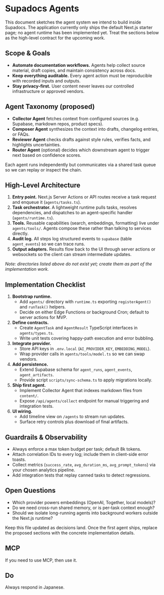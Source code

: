 # Supadocs Agents

This document sketches the agent system we intend to build inside Supadocs. The application currently only ships the default Next.js starter page; no agent runtime has been implemented yet. Treat the sections below as the high-level contract for the upcoming work.

## Scope & Goals
- **Automate documentation workflows.** Agents help collect source material, draft copies, and maintain consistency across docs.
- **Keep everything auditable.** Every agent action must be reproducible with recorded inputs and outputs.
- **Stay privacy-first.** User content never leaves our controlled infrastructure or approved vendors.

## Agent Taxonomy (proposed)
- **Collector Agent** fetches context from configured sources (e.g. Supabase, markdown repos, product specs).
- **Composer Agent** synthesizes the context into drafts, changelog entries, or FAQs.
- **Reviewer Agent** checks drafts against style rules, verifies facts, and highlights uncertainties.
- **Router Agent** (optional) decides which downstream agent to trigger next based on confidence scores.

Each agent runs independently but communicates via a shared task queue so we can replay or inspect the chain.

## High-Level Architecture
1. **Entry point.** Next.js Server Actions or API routes receive a task request and enqueue it (`agents/tasks.ts`).
2. **Task orchestrator.** A lightweight runtime pulls tasks, resolves dependencies, and dispatches to an agent-specific handler (`agents/runtime.ts`).
3. **Tools.** Reusable capabilities (search, embeddings, formatting) live under `agents/tools/`. Agents compose these rather than talking to services directly.
4. **Audit log.** All steps log structured events to `supabase` (table `agent_events`) so we can trace runs.
5. **Output adapters.** Results flow back to the UI through server actions or websockets so the client can stream intermediate updates.

_Note: directories listed above do not exist yet; create them as part of the implementation work._

## Implementation Checklist
1. **Bootstrap runtime.**
   - Add `agents/` directory with `runtime.ts` exporting `registerAgent()` and `runTask()` helpers.
   - Decide on either Edge Functions or background Cron; default to server actions for MVP.
2. **Define contracts.**
   - Create `AgentTask` and `AgentResult` TypeScript interfaces in `agents/types.ts`.
   - Write unit tests covering happy-path execution and error bubbling.
3. **Integrate provider.**
   - Store API keys in `.env.local` (`AI_PROVIDER_KEY`, `EMBEDDING_MODEL`).
   - Wrap provider calls in `agents/tools/model.ts` so we can swap vendors.
4. **Add persistence.**
   - Extend Supabase schema for `agent_runs`, `agent_events`, `agent_artifacts`.
   - Provide script `scripts/sync-schema.ts` to apply migrations locally.
5. **Ship first agent.**
   - Implement Collector Agent that indexes markdown files from `content/`.
   - Expose `/api/agents/collect` endpoint for manual triggering and integration tests.
6. **UI wiring.**
   - Add timeline view on `/agents` to stream run updates.
   - Surface retry controls plus download of final artifacts.

## Guardrails & Observability
- Always enforce a max token budget per task; default 8k tokens.
- Attach correlation IDs to every log; include them in client-side error toasts.
- Collect metrics (`success_rate`, `avg_duration_ms`, `avg_prompt_tokens`) via your chosen analytics pipeline.
- Add integration tests that replay canned tasks to detect regressions.

## Open Questions
- Which provider powers embeddings (OpenAI, Together, local models)?
- Do we need cross-run shared memory, or is per-task context enough?
- Should we isolate long-running agents into background workers outside the Next.js runtime?

Keep this file updated as decisions land. Once the first agent ships, replace the proposed sections with the concrete implementation details.

## MCP
If you need to use MCP, then use it.

## Do
Always respond in Japanese.